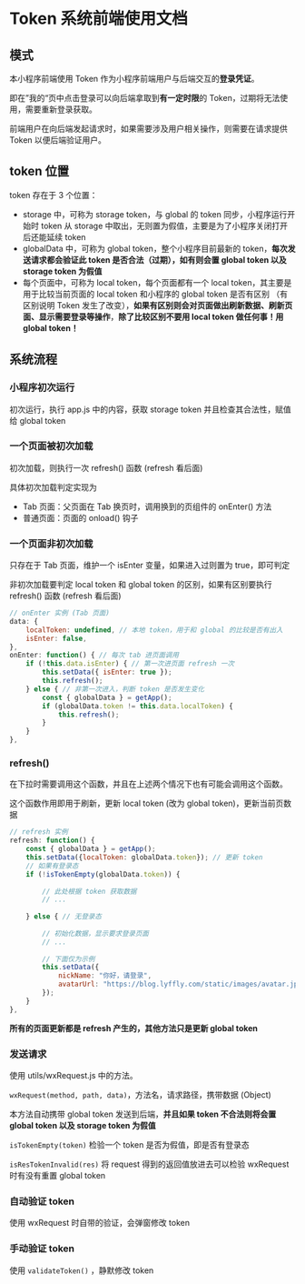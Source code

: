 # Token 系统前端使用文档

## 模式

本小程序前端使用 Token 作为小程序前端用户与后端交互的**登录凭证**。

即在”我的“页中点击登录可以向后端拿取到**有一定时限**的 Token，过期将无法使用，需要重新登录获取。

前端用户在向后端发起请求时，如果需要涉及用户相关操作，则需要在请求提供 Token 以便后端验证用户。

## token 位置

token 存在于 3 个位置：

- storage 中，可称为 storage token，与 global 的 token 同步，小程序运行开始时 token 从 storage 中取出，无则置为假值，主要是为了小程序关闭打开后还能延续 token
- globalData 中，可称为 global token，整个小程序目前最新的 token，**每次发送请求都会验证此 token 是否合法（过期），如有则会置 global token 以及 storage token 为假值**
- 每个页面中，可称为 local token，每个页面都有一个 local token，其主要是用于比较当前页面的 local token 和小程序的 global token 是否有区别 （有区别说明 Token 发生了改变），**如果有区别则会对页面做出刷新数据、刷新页面、显示需要登录等操作**，**除了比较区别不要用 local token 做任何事！用 global token！**

 ## 系统流程

### 小程序初次运行

初次运行，执行 app.js 中的内容，获取 storage token 并且检查其合法性，赋值给 global token

### 一个页面被初次加载

初次加载，则执行一次 refresh() 函数 (refresh 看后面)

具体初次加载判定实现为

- Tab 页面：父页面在 Tab 换页时，调用换到的页组件的 onEnter() 方法
- 普通页面：页面的 onload() 钩子

### 一个页面非初次加载

只存在于 Tab 页面，维护一个 isEnter 变量，如果进入过则置为 true，即可判定

非初次加载要判定 local token 和 global token 的区别，如果有区别要执行 refresh() 函数 (refresh 看后面)

```js
// onEnter 实例 (Tab 页面)
data: {
	localToken: undefined, // 本地 token，用于和 global 的比较是否有出入
	isEnter: false,
},
onEnter: function() { // 每次 tab 进页面调用
    if (!this.data.isEnter) { // 第一次进页面 refresh 一次
        this.setData({ isEnter: true });
        this.refresh();
    } else { // 非第一次进入，判断 token 是否发生变化
        const { globalData } = getApp();
        if (globalData.token != this.data.localToken) {
            this.refresh();
        }
    }
},
```

### refresh()

在下拉时需要调用这个函数，并且在上述两个情况下也有可能会调用这个函数。

这个函数作用即用于刷新，更新 local token (改为 global token)，更新当前页数据

```js
// refresh 实例
refresh: function() {
    const { globalData } = getApp();
    this.setData({localToken: globalData.token}); // 更新 token
    // 如果有登录态
    if (!isTokenEmpty(globalData.token)) {
        
        // 此处根据 token 获取数据
        // ...
        
    } else { // 无登录态
        
        // 初始化数据，显示要求登录页面
        // ...
        
        // 下面仅为示例
        this.setData({
            nickName: "你好，请登录",
            avatarUrl: "https://blog.lyffly.com/static/images/avatar.jpg",
        });
    }
},
```

**所有的页面更新都是 refresh 产生的，其他方法只是更新 global token**

### 发送请求

使用 utils/wxRequest.js 中的方法。

`wxRequest(method, path, data)`，方法名，请求路径，携带数据 (Object)

本方法自动携带 global token 发送到后端，**并且如果 token 不合法则将会置 global token 以及 storage token 为假值**

`isTokenEmpty(token)` 检验一个 token 是否为假值，即是否有登录态

`isResTokenInvalid(res)` 将 request 得到的返回值放进去可以检验 wxRequest 时有没有重置 global token

### 自动验证 token

使用 wxRequest 时自带的验证，会弹窗修改 token

### 手动验证 token

使用 `validateToken()` ，静默修改 token